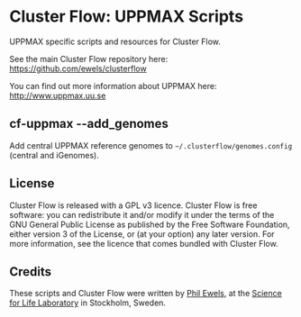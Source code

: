 # Cluster Flow: UPPMAX Scripts
UPPMAX specific scripts and resources for Cluster Flow.

See the main Cluster Flow repository here: https://github.com/ewels/clusterflow

You can find out more information about UPPMAX here: http://www.uppmax.uu.se

## cf-uppmax --add_genomes
Add central UPPMAX reference genomes to `~/.clusterflow/genomes.config` (central and iGenomes).

## License
Cluster Flow is released with a GPL v3 licence. Cluster Flow is free software: you can redistribute it and/or modify it under the terms of the GNU General Public License as published by the Free Software Foundation, either version 3 of the License, or (at your option) any later version. For more information, see the licence that comes bundled with Cluster Flow.


## Credits
These scripts and Cluster Flow were written by [Phil Ewels](http://phil.ewels.co.uk), at the [Science for Life Laboratory](http://www.scilifelab.se/) in Stockholm, Sweden.
